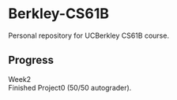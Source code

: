 # Berkley-CS61B
Personal repository for UCBerkley CS61B course.
## Progress
<p>Week2 <br>
Finished Project0 (50/50 autograder).
